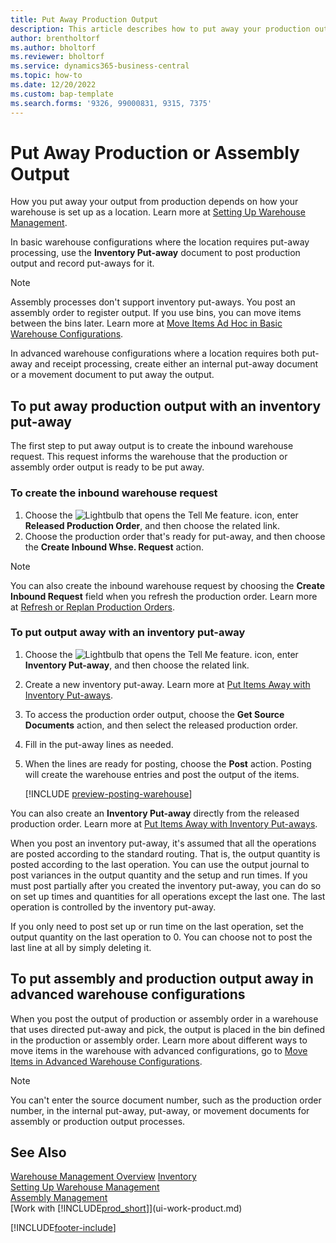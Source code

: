 ```yaml
---
title: Put Away Production Output
description: This article describes how to put away your production output.
author: brentholtorf
ms.author: bholtorf
ms.reviewer: bholtorf
ms.service: dynamics365-business-central
ms.topic: how-to
ms.date: 12/20/2022
ms.custom: bap-template
ms.search.forms: '9326, 99000831, 9315, 7375'
---
```

# Put Away Production or Assembly Output

How you put away your output from production depends on how your warehouse is set up as a location. Learn more at [Setting Up Warehouse Management](warehouse-setup-warehouse.md).  

In basic warehouse configurations where the location requires put-away processing, use the **Inventory Put-away** document to post production output and record put-aways for it.  

> [!NOTE]  
> Assembly processes don't support inventory put-aways. You post an assembly order to register output. If you use bins, you can move items between the bins later. Learn more at [Move Items Ad Hoc in Basic Warehouse Configurations](warehouse-how-to-move-items-ad-hoc-in-basic-warehousing.md).  

In advanced warehouse configurations where a location requires both put-away and receipt processing, create either an internal put-away document or a movement document to put away the output.  

## To put away production output with an inventory put-away

The first step to put away output is to create the inbound warehouse request. This request informs the warehouse that the production or assembly order output is ready to be put away.

### To create the inbound warehouse request  

1. Choose the ![Lightbulb that opens the Tell Me feature.](media/ui-search/search_small.png "Tell me what you want to do") icon, enter **Released Production Order**, and then choose the related link.  
2. Choose the production order that's ready for put-away, and then choose the **Create Inbound Whse. Request** action.  

> [!NOTE]  
> You can also create the inbound warehouse request by choosing the **Create Inbound Request** field when you refresh the production order. Learn more at [Refresh or Replan Production Orders](production-how-to-replan-refresh-production-orders.md).  

### To put output away with an inventory put-away  

1. Choose the ![Lightbulb that opens the Tell Me feature.](media/ui-search/search_small.png "Tell me what you want to do") icon, enter **Inventory Put-away**, and then choose the related link.  
2. Create a new inventory put-away. Learn more at [Put Items Away with Inventory Put-aways](warehouse-how-to-put-items-away-with-inventory-put-aways.md).
3. To access the production order output, choose the **Get Source Documents** action, and then select the released production order.  
4. Fill in the put-away lines as needed.
5. When the lines are ready for posting, choose the **Post** action. Posting will create the warehouse entries and post the output of the items.  

    [!INCLUDE [preview-posting-warehouse](includes/preview-posting-warehouse.md)]

You can also create an **Inventory Put-away** directly from the released production order. Learn more at [Put Items Away with Inventory Put-aways](warehouse-how-to-put-items-away-with-inventory-put-aways.md).  

When you post an inventory put-away, it's assumed that all the operations are posted according to the standard routing. That is, the output quantity is posted according to the last operation. You can use the output journal to post variances in the output quantity and the setup and run times. If you must post partially after you created the inventory put-away, you can do so on set up times and quantities for all operations except the last one. The last operation is controlled by the inventory put-away.  

If you only need to post set up or run time on the last operation, set the output quantity on the last operation to 0. You can choose not to post the last line at all by simply deleting it.

## To put assembly and production output away in advanced warehouse configurations

When you post the output of production or assembly order in a warehouse that uses directed put-away and pick, the output is placed in the bin defined in the production or assembly order. Learn more about different ways to move items in the warehouse with advanced configurations, go to [Move Items in Advanced Warehouse Configurations](warehouse-how-to-move-items-in-advanced-warehousing.md#to-move-items-with-the-warehouse-movement-worksheet).

> [!NOTE]  
> You can't enter the source document number, such as the production order number, in the internal put-away, put-away, or movement documents for assembly or production output processes.  

## See Also  

[Warehouse Management Overview](design-details-warehouse-management.md)
[Inventory](inventory-manage-inventory.md)  
[Setting Up Warehouse Management](warehouse-setup-warehouse.md)  
[Assembly Management](assembly-assemble-items.md)  
[Work with [!INCLUDE[prod_short](includes/prod_short.md)]](ui-work-product.md)

[!INCLUDE[footer-include](includes/footer-banner.md)]
